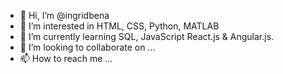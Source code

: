- 👋 Hi, I’m @ingridbena
- 👀 I’m interested in HTML, CSS, Python, MATLAB
- 🌱 I’m currently learning SQL, JavaScript React.js & Angular.js. 
- 💞️ I’m looking to collaborate on ...
- 📫 How to reach me ...

<!---
ingridbena/ingridbena is a ✨ special ✨ repository because its `README.md` (this file) appears on your GitHub profile.
You can click the Preview link to take a look at your changes.
--->
